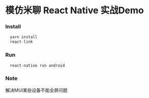 # 模仿米聊 React Native 实战Demo

### Install
``` javascript
  yarn install 
  react-link
```
### Run
``` javascript
  react-native run android
```
### Note

解决MUI某些设备不能全屏问题
